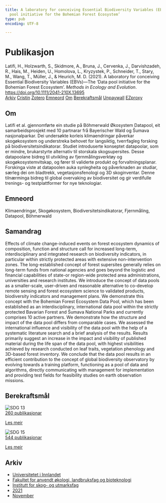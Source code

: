 ```yaml
---
title: A laboratory for conceiving Essential Biodiversity Variables (EBVs)—The ‘Data
  pool initiative for the Bohemian Forest Ecosystem’
type: pub
encoding: UTF-8

---
```

<h1>Publikasjon</h1>
<article id="csl-bib-container-3ZGRAKRC" class="csl-bib-container">
  <div class="csl-bib-body"> <div class="csl-entry">Latifi, H., Holzwarth, S., Skidmore, A., Bruna, J., Cervenka, J., Darvishzadeh, R., Hais, M., Heiden, U., Homolova, L., Kryzystek, P., Schneider, T., Stary, M., Wang, T., Müller, J., &#38; Heurich, M. D. (2021). A laboratory for conceiving Essential Biodiversity Variables (EBVs)—The ‘Data pool initiative for the Bohemian Forest Ecosystem’. <i>Methods in Ecology and Evolution</i>. <a href="https://doi.org/10.1111/2041-210X.13695">https://doi.org/10.1111/2041-210X.13695</a></div> </div>
  <div class="csl-bib-buttons">
    <a href="#taxonomy-article-3ZGRAKRC" alt="archive" class="csl-bib-button">Arkiv</a>
    <a href="https://app.cristin.no/results/show.jsf?id=1954272" alt="Cristin" class="csl-bib-button">Cristin</a>
    <a href="http://zotero.org/groups/5881554/items/3ZGRAKRC" alt="Zotero" class="csl-bib-button">Zotero</a>
    <a href="#keywords-article-3ZGRAKRC" alt="keywords" class="csl-bib-button">Emneord</a>
    <a href="#about-article-3ZGRAKRC" alt="about_pub" class="csl-bib-button">Om</a>
    <a href="#sdg-article-3ZGRAKRC" alt="sdg" class="csl-bib-button">Berekraftsmål</a>
    <a href="https://onlinelibrary.wiley.com/doi/pdfdirect/10.1111/2041-210X.13695" alt="Unpaywall" class="csl-bib-button">Unpaywall</a>
    <a href="https://onlinelibrary.wiley.com/doi/pdfdirect/10.1111/2041-210X.13695" alt="EZproxy" class="csl-bib-button">EZproxy</a>
  </div>
  <div id="csl-bib-meta-container-3ZGRAKRC"></div>
</article>
<div id="csl-bib-meta-3ZGRAKRC" class="csl-bib-meta">
  <article id="about-article-3ZGRAKRC" class="about_pub-article">
    <h1>Om</h1>
    Latifi et al. gjennomførte ein studie på Böhmerwald Økosystem Datapool, eit samarbeidsprosjekt med 10 partnarar frå Bayerischer Wald og Šumava nasjonalparkar. Dei undersøkte korleis klimaendringar påverkar skogøkosystem og understreka behovet for langsiktig, tverrfagleg forsking på biodiversitetsindikatorar. Studiet introduserte konseptet datapoolar, som er mindre, brukarstyrte alternativ til storskala skogsupersites. Desse datapoolane bidreg til utvikling av fjernmålingsverktøy og skogøkosystemvitskap, og fører til validerte produkt og forvaltningsplanar. Forskinga viste at datapoolen auka synlegheita og påverknaden av studiar, særleg dei om bladtrekk, vegetasjonsfenologi og 3D skoginventar. Denne tilnærminga bidreg til global overvaking av biodiversitet og gir verdifulle trenings- og testplattformer for nye teknologiar.
  </article>
  <article id="keywords-article-3ZGRAKRC" class="keywords-article">
    <h1>Emneord</h1>
    Klimaendringar, Skogøkosystem, Biodiversitetsindikatorar, Fjernmåling, Datapool, Böhmerwald
  </article>
  <article id="abstract-article-3ZGRAKRC" class="abstract-article">
    <h1>Samandrag</h1>
    Effects of climate change-induced events on forest ecosystem dynamics of composition, function and structure call for increased long-term, interdisciplinary and integrated research on biodiversity indicators, in particular within strictly protected areas with extensive non-intervention zones. The long-established concept of forest supersites generally relies on long-term funds from national agencies and goes beyond the logistic and financial capabilities of state-or region-wide protected area administrations, universities and research institutes.  We introduce the concept of data pools as a smaller-scale, user-driven and reasonable alternative to co-develop remote sensing and forest ecosystem science to validated products, biodiversity indicators and management plans. We demonstrate this concept with the Bohemian Forest Ecosystem Data Pool, which has been established as an interdisciplinary, international data pool within the strictly protected Bavarian Forest and Šumava National Parks and currently comprises 10 active partners. We demonstrate how the structure and impact of the data pool differs from comparable cases. We assessed the international influence and visibility of the data pool with the help of a systematic literature search and a brief analysis of the results. Results primarily suggest an increase in the impact and visibility of published material during the life span of the data pool, with highest visibilities achieved by research 
conducted on leaf traits, vegetation phenology and 3D-based 
forest inventory. We conclude that the data pool results in an efficient contribution to the concept of global biodiversity observatory by evolving towards a training platform, functioning as a pool of data and algorithms, directly communicating with management for implementation and providing test fields for feasibility studies on earth observation missions.
  </article>
  <article id="sdg-article-3ZGRAKRC" class="sdg-article">
    <h1>Berekraftsmål</h1>
    <div class="sdg-container"><div id="sdg13" class="sdg">
        <img src="{{< params subfolder >}}images/sdg/sdg13_nn.png" class="image" alt="SDG 13">
        <div class="sdg-overlay">
          <a href="{{< params subfolder >}}nn/archive/?sdg=13#archive" class="sdg-publication-count"><span>260</span> publikasjonar</a>
          <p><a href="https://fn.no/om-fn/fns-baerekraftsmaal/stoppe-klimaendringene?lang=nno-NO" class="sdg-read-more">Les meir</a></p>
        </div>
      </div> <div id="sdg15" class="sdg">
        <img src="{{< params subfolder >}}images/sdg/sdg15_nn.png" class="image" alt="SDG 15">
        <div class="sdg-overlay">
          <a href="{{< params subfolder >}}nn/archive/?sdg=15#archive" class="sdg-publication-count"><span>544</span> publikasjonar</a>
          <p><a href="https://fn.no/om-fn/fns-baerekraftsmaal/livet-paa-land?lang=nno-NO" class="sdg-read-more">Les meir</a></p>
        </div>
      </div></div>
  </article>
  <article id="taxonomy-article-3ZGRAKRC" class="taxonomy-article">
    <h1>Arkiv</h1>
    <ul>
      <li><a href="{{< params subfolder >}}nn/archive/?key=3DCRN523">Universitetet i Innlandet</a></li>
      <li><a href="{{< params subfolder >}}nn/archive/?key=T77LXH6D">Fakultet for anvendt økologi, landbruksfag og bioteknologi</a></li>
      <li><a href="{{< params subfolder >}}nn/archive/?key=7TRARPE3">Institutt for skog- og utmarksfag</a></li>
      <li><a href="{{< params subfolder >}}nn/archive/?key=5LT6Q2XL">2021</a></li>
      <li><a href="{{< params subfolder >}}nn/archive/?key=XJI2FSP6">November</a></li>
    </ul>
  </article>
</div>
